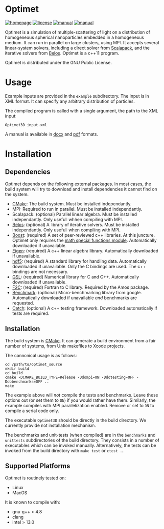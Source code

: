 Optimet
=======

[![homepage](https://img.shields.io/badge/homepage-url-blue.svg)](https://www.ee.ucl.ac.uk/~npanoiu/Software.html)
[![license](https://img.shields.io/badge/license-GPL-blue.svg)](LICENSE)
[![manual](https://img.shields.io/badge/manual-docx-yellow.svg)](manuals/manual.docx)
[![manual](https://img.shields.io/badge/manual-pdf-yellow.svg)](manuals/manual.pdf)

Optimet is a simulation of multiple-scattering of light on a distribution of homogeneous spherical
nanoparticles embedded in a homogeneous medium. It can run in parallel on large clusters, using MPI.
It accepts several linear-system solvers, including a direct solver from
[Scalapack](http://www.netlib.org/scalapack/), and the iterative solvers from
[Belos](https://trilinos.org/packages/belos/). Optimet is a c++11 program.

Optimet is distributed under the GNU Public License.

Usage
=====

Example inputs are provided in the `example` subdirectory. The input is in XML format. It can
specify any arbitrary distribution of particles.

The compiled program is called with a single argument, the path to the XML input:

```
Optimet3D input.xml
```

A manual is available in [docx](manuals/manual.docx) and [pdf](manuals/manual.pdf) formats.

Installation
============

Dependencies
------------

Optimet depends on the following external packages. In most cases, the build system will try to
download and install dependencies it cannot find on the system.

- [CMake](https://cmake.org/): The build system. Must be installed independantly.
- MPI: Required to run in parallel. Must be installed independantly.
- Scalapack: (optional) Parallel linear algebra. Must be installed independantly. Only usefull whhen
  compiling with MPI.
- [Belos](https://trilinos.org/packages/belos/): (optional) A library of iterative solvers. Must be
  installed independantly. Only usefull when compiling with MPI.
- [Boost](http://www.boost.org/): (required) A set of peer-reviewed c++ libraries. At this juncture,
  Optimet only requires the [math special functions
  module](http://www.boost.org/doc/libs/1_63_0/libs/math/doc/html/special.html). Automatically
  downloaded if unavailable.
- [Eigen](http://eigen.tuxfamily.org/Findex.php?title=Main_Page): (required) A c++ linear algebra
  library.  Automatically downloaded if unavailable.
- [hdf5](https://support.hdfgroup.org/HDF5/): (required) A standard library for handling data.
  Automatically downloaded if unavailable. Only the C bindings are used. The c++ bindings are not
  necessary.
- [GSL](https://www.gnu.org/software/gsl/): (required) Numerical library for C and C++.
  Automatically downloaded if unavailable.
- [F2C](http://www.netlib.org/f2c/): (required) Fortran to C library. Required by the Amos package.
- [Benchmark](https://github.com/google/benchmark): (optional) Micro-benchmarking library from
  google. Automatically downloaded if unavailable *and* benchmarks are requested.
- [Catch](https://github.com/philsquared/Catch): (optional) A c++ testing framework. Downloaded
  automatically if tests are required.

Installation
------------

The build system is [CMake](https://cmake.org/). It can generate a build environment from a fair
number of systems, from Unix makefiles to Xcode projects.

The cannonical usage is as follows:

```
cd /path/to/optimet_source
mkdir build
cd build
cmake -DCMAKE_BUILD_TYPE=Release -Ddompi=ON -Ddotesting=OFF -Ddobenchmarks=OFF ..
make
```

The example above will *not* compile the tests and benchmarks. Leave these options out (or set them
to `ON`) if you would rather have them. Similarly, the example compiles with MPI parallelization
enabled. Remove or set to `ON` to compile a serial code only.

The executable `Optimet3D` should be directly in the build directory. We currently provide not
installation mechanism.

The benchmarks and unit-tests (when compiled) are in the `benchmarks` and `unittests` subdirectories
of the build directory. They consists in a number of executables which can be invoked manually.
Alternatively, the tests can be invoked from the build directory with `make test` or `ctest .`.

Supported Platforms
-------------------

Optimet is routinely tested on:

- Linux
- MacOS

It is known to compile with:

- gnu-g++ > 4.8
- clang
- intel > 13.0
